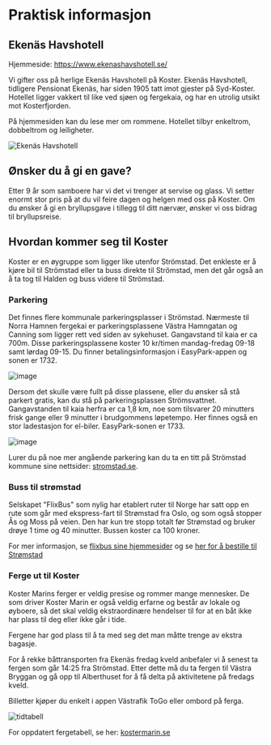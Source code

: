 # Praktisk informasjon

## Ekenäs Havshotell

Hjemmeside: https://www.ekenashavshotell.se/

Vi gifter oss på herlige Ekenäs Havshotell på Koster. 
Ekenäs Havshotell, tidligere Pensionat Ekenäs, har siden 1905 tatt imot gjester på Syd-Koster. Hotellet ligger vakkert til like ved sjøen og fergekaia, og har en utrolig utsikt mot Kosterfjorden.

På hjemmesiden kan du lese mer om rommene. Hotellet tilbyr enkeltrom, dobbeltrom og leiligheter.

![Ekenäs Havshotell](/img/hotell.jpg)

## Ønsker du å gi en gave?

Etter 9 år som samboere har vi det vi trenger at servise og glass. Vi setter enormt stor pris på at du vil feire dagen og helgen med oss på Koster. Om du ønsker å gi en bryllupsgave i tillegg til ditt nærvær, ønsker vi oss bidrag til bryllupsreise. 

## Hvordan kommer seg til Koster

Koster er en øygruppe som ligger like utenfor Strömstad. Det enkleste er å kjøre bil til Strömstad eller ta buss direkte til Strömstad, men det går også an å ta tog til Halden og buss videre til Strömstad. 

### Parkering

Det finnes flere kommunale parkeringsplasser i Strömstad. 
Nærmeste til Norra Hamnen fergekai er parkeringsplassene Västra Hamngatan og Canning som ligger rett ved siden av sykehuset. Gangavstand til kaia er ca 700m. 
Disse parkeringsplassene koster 10 kr/timen mandag-fredag 09-18 samt lørdag 09-15. Du finner betalingsinformasjon i EasyPark-appen og sonen er 1732.

![image](/img/parkering1.png)

Dersom det skulle være fullt på disse plassene, eller du ønsker så stå parkert gratis, kan du stå på parkeringsplassen Strömsvattnet. Gangavstanden til kaia herfra er ca 1,8 km, noe som tilsvarer 20 minutters frisk gange eller 9 minutter i brudgommens løpetempo.
Her finnes også en stor ladestasjon for el-biler. 
EasyPark-sonen er 1733.

![image](/img/parkering2.png)

Lurer du på noe mer angående parkering kan du ta en titt på Strömstad kommune sine nettsider: [stromstad.se](https://www.stromstad.se/trafikochinfrastruktur/trafikochgator/parkeraistromstad.4.77eae44162d2b78e826eff1.html).

### Buss til strømstad

Selskapet "FlixBus" som nylig har etablert ruter til Norge har satt opp en rute som går med ekspress-fart til Strømstad fra Oslo, og som også stopper Ås og Moss på veien. Den har kun tre stopp totalt før Strømstad og bruker drøye 1 time og 40 minutter. Bussen koster ca 100 kroner. 

For mer informasjon, se [flixbus sine hjemmesider](https://global.flixbus.com/) og se [her for å bestille til Strømstad](https://shop.global.flixbus.com/search?departureCity=40e18128-8646-11e6-9066-549f350fcb0c&arrivalCity=9894aeee-b66e-4fad-a6ab-caad744b7d81&route=Oslo-Str%C3%B6mstad&rideDate=22.08.2025&adult=1&_locale=en&departureCountryCode=NO&arrivalCountryCode=SE&features%5Bfeature.enable_distribusion%5D=1&features%5Bfeature.train_cities_only%5D=0&features%5Bfeature.auto_update_disabled%5D=0&features%5Bfeature.webc_search_us_veterans_promoted%5D=0&features%5Bfeature.webc_search_no_stations_limit%5D=0&features%5Bfeature.webc_station_search%5D=0&features%5Bfeature.webc_search_grouping_trips%5D=0&features%5Bfeature.darken_page%5D=1)

### Ferge ut til Koster

Koster Marins ferger er veldig presise og rommer mange mennesker. De som driver Koster Marin er også veldig erfarne og består av lokale og øyboere, så det skal veldig ekstraordinære hendelser til for at en båt ikke har plass til deg eller ikke går i tide.

Fergene har god plass til å ta med seg det man måtte trenge av ekstra bagasje.

For å rekke båttransporten fra Ekenäs fredag kveld anbefaler vi å senest ta fergen som går 14:25 fra Strömstad. Etter dette må du ta fergen til Västra Bryggan og gå opp til Alberthuset for å få delta på aktivitetene på fredags kveld.

Billetter kjøper du enkelt i appen Västrafik ToGo eller ombord på ferga. 

![tidtabell](/img/tidtabell-koster.png "Title")

For oppdatert fergetabell, se her: [kostermarin.se](https://kostermarin.se/wp-content/uploads/2025/01/Koster-tidtabell-for-sensommar-gul-2025.pdf)
